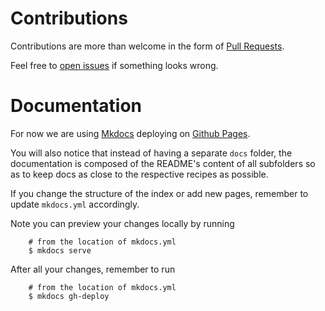 # Contributions

Contributions are more than welcome in the form of [Pull Requests](https://help.github.com/articles/about-pull-requests/).

Feel free to [open issues](https://github.com/smartsdk/smartsdk-recipes/issues)
if something looks wrong.

# Documentation

For now we are using [Mkdocs](http://www.mkdocs.org) deploying on
[Github Pages](https://pages.github.com).

You will also notice that instead of having a separate `docs` folder,
the documentation is composed of the README's content of all subfolders so as
to keep docs as close to the respective recipes as possible.

If you change the structure of the index or add new pages, remember to update
`mkdocs.yml` accordingly.

Note you can preview your changes locally by running

```
    # from the location of mkdocs.yml
    $ mkdocs serve
```

After all your changes, remember to run

```
    # from the location of mkdocs.yml
    $ mkdocs gh-deploy
```

